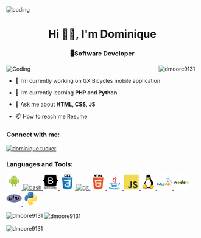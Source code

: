  <img src="https://sp-ao.shortpixel.ai/client/to_webp,q_glossy,ret_img/https://qrangers.com/wp-content/uploads/2021/09/Banner-Introduction-to-3D-Animation.png" width="1000" height="300" alt="coding">
<h1 align="center">Hi 👋🏿, I'm Dominique</h1>
<h3 align="center">🖥️Software Developer</h3>
<img algin="right" alt="Coding" width="400" src="https://encrypted-tbn0.gstatic.com/images?q=tbn:ANd9GcQPOSeZamtwCPGnKaNoS98QqlESjfGXF0hYqQ&usqp=CAU"

<p align="left"> <img src="https://komarev.com/ghpvc/?username=dmoore9131&label=Profile%20views&color=0e75b6&style=flat" alt="dmoore9131" /> </p>

- 🔭 I’m currently working on GX Bicycles mobile application

- 🌱 I’m currently learning **PHP and Python**

- 💬 Ask me about **HTML, CSS, JS**

- 📫 How to reach me <a href="https://docs.google.com/document/d/1ZGzTGifYAnDi9YtWspCY5MVQyNzXBhsByP0l8NZ6lOQ/edit">Resume</a>

<h3 align="left">Connect with me:</h3>
<p align="left">
<a href="https://linkedin.com/in/dominique tucker" target="blank"><img align="center" src="https://raw.githubusercontent.com/rahuldkjain/github-profile-readme-generator/master/src/images/icons/Social/linked-in-alt.svg" alt="dominique tucker" height="30" width="40" /></a>
</p>

<h3 align="left">Languages and Tools:</h3>
<p align="left"> <a href="https://developer.android.com" target="_blank" rel="noreferrer"> <img src="https://raw.githubusercontent.com/devicons/devicon/master/icons/android/android-original-wordmark.svg" alt="android" width="40" height="40"/> </a> <a href="https://www.gnu.org/software/bash/" target="_blank" rel="noreferrer"> <img src="https://www.vectorlogo.zone/logos/gnu_bash/gnu_bash-icon.svg" alt="bash" width="40" height="40"/> </a> <a href="https://getbootstrap.com" target="_blank" rel="noreferrer"> <img src="https://raw.githubusercontent.com/devicons/devicon/master/icons/bootstrap/bootstrap-plain-wordmark.svg" alt="bootstrap" width="40" height="40"/> </a> <a href="https://www.w3schools.com/css/" target="_blank" rel="noreferrer"> <img src="https://raw.githubusercontent.com/devicons/devicon/master/icons/css3/css3-original-wordmark.svg" alt="css3" width="40" height="40"/> </a> <a href="https://git-scm.com/" target="_blank" rel="noreferrer"> <img src="https://www.vectorlogo.zone/logos/git-scm/git-scm-icon.svg" alt="git" width="40" height="40"/> </a> <a href="https://www.w3.org/html/" target="_blank" rel="noreferrer"> <img src="https://raw.githubusercontent.com/devicons/devicon/master/icons/html5/html5-original-wordmark.svg" alt="html5" width="40" height="40"/> </a> <a href="https://www.java.com" target="_blank" rel="noreferrer"> <img src="https://raw.githubusercontent.com/devicons/devicon/master/icons/java/java-original.svg" alt="java" width="40" height="40"/> </a> <a href="https://developer.mozilla.org/en-US/docs/Web/JavaScript" target="_blank" rel="noreferrer"> <img src="https://raw.githubusercontent.com/devicons/devicon/master/icons/javascript/javascript-original.svg" alt="javascript" width="40" height="40"/> </a> <a href="https://www.linux.org/" target="_blank" rel="noreferrer"> <img src="https://raw.githubusercontent.com/devicons/devicon/master/icons/linux/linux-original.svg" alt="linux" width="40" height="40"/> </a> <a href="https://www.mysql.com/" target="_blank" rel="noreferrer"> <img src="https://raw.githubusercontent.com/devicons/devicon/master/icons/mysql/mysql-original-wordmark.svg" alt="mysql" width="40" height="40"/> </a> <a href="https://nodejs.org" target="_blank" rel="noreferrer"> <img src="https://raw.githubusercontent.com/devicons/devicon/master/icons/nodejs/nodejs-original-wordmark.svg" alt="nodejs" width="40" height="40"/> </a> <a href="https://www.php.net" target="_blank" rel="noreferrer"> <img src="https://raw.githubusercontent.com/devicons/devicon/master/icons/php/php-original.svg" alt="php" width="40" height="40"/> </a> <a href="https://www.python.org" target="_blank" rel="noreferrer"> <img src="https://raw.githubusercontent.com/devicons/devicon/master/icons/python/python-original.svg" alt="python" width="40" height="40"/> </a> </p>

<p><img align="left" src="https://github-readme-stats.vercel.app/api/top-langs?username=dmoore9131&show_icons=true&locale=en&layout=compact" alt="dmoore9131" /></p>

<p>&nbsp;<img align="center" src="https://github-readme-stats.vercel.app/api?username=dmoore9131&show_icons=true&locale=en" alt="dmoore9131" /></p>

<p><img align="center" src="https://github-readme-streak-stats.herokuapp.com/?user=dmoore9131&" alt="dmoore9131" /></p>
